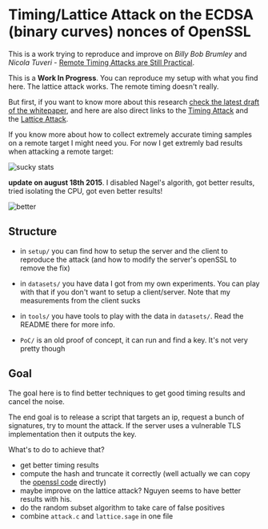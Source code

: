 # Timing/Lattice Attack on the ECDSA (binary curves) nonces of OpenSSL

This is a work trying to reproduce and improve on *Billy Bob Brumley* and *Nicola Tuveri* - [Remote Timing Attacks are Still Practical](https://eprint.iacr.org/2011/232.pdf).

This is a **Work In Progress**. You can reproduce my setup with what you find here. The lattice attack works. The remote timing doesn't really. 

But first, if you want to know more about this research [check the latest draft of the whitepaper](whitepaper.pdf), and here are also direct links to the [Timing Attack](setup/client/attack.c) and the [Lattice Attack](setup/client/offline/lattice.sage).

If you know more about how to collect extremely accurate timing samples on a remote target I might need you. For now I get extremly bad results when attacking a remote target:

![sucky stats](http://i.imgur.com/mDaWP2B.png)

**update on august 18th 2015**. I disabled Nagel's algorith, got better results, tried isolating the CPU, got even better results!

![better](http://i.imgur.com/bF70cxr.png)

## Structure

* in `setup/` you can find how to setup the server and the client to reproduce the attack (and how to modify the server's openSSL to remove the fix)

* in `datasets/` you have data I got from my own experiments. You can play with that if you don't want to setup a client/server. Note that my measurements from the client sucks

* in `tools/` you have tools to play with the data in `datasets/`. Read the README there for more info.

* `PoC/` is an old proof of concept, it can run and find a key. It's not very pretty though


## Goal

The goal here is to find better techniques to get good timing results and cancel the noise.

The end goal is to release a script that targets an ip, request a bunch of signatures, try to mount the attack. If the server uses a vulnerable TLS implementation then it outputs the key.

What's to do to achieve that?

* get better timing results
* compute the hash and truncate it correctly (well actually we can copy the [openssl code](https://github.com/openssl/openssl/blob/master/crypto/ecdsa/ecs_ossl.c#L286) directly)
* maybe improve on the lattice attack? Nguyen seems to have better results with his.
* do the random subset algorithm to take care of false positives
* combine `attack.c` and `lattice.sage` in one file
